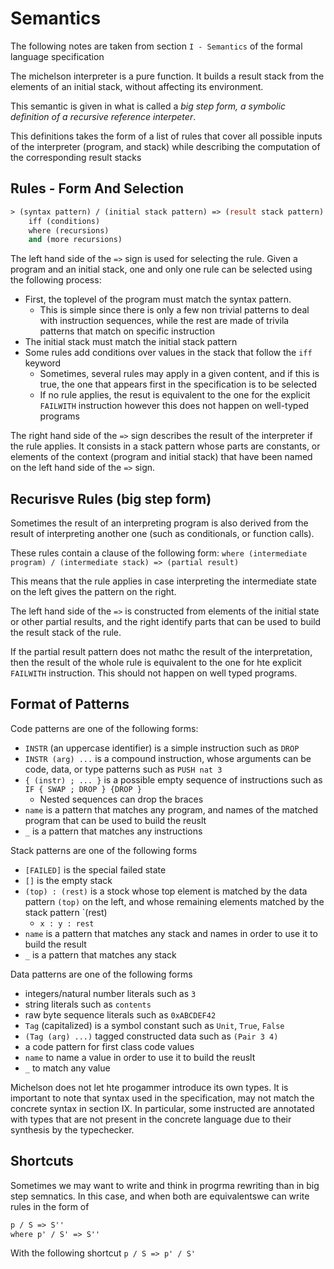 # Semantics

The following notes are taken from section `I - Semantics` of the formal language specification

The michelson interpreter is a pure function. It builds a result stack from the elements of an initial stack, without affecting its environment.

This semantic is given in what is called a *big step form, a symbolic definition of a recursive reference interpeter*.

This definitions takes the form of a list of rules that cover all possible inputs of the interpreter (program, and stack) while describing the computation of the corresponding result stacks

## Rules - Form And Selection

``` Ocaml
> (syntax pattern) / (initial stack pattern) => (result stack pattern)
    iff (conditions)
    where (recursions)
    and (more recursions)
```

The left hand side of the `=>` sign is used for selecting the rule. Given a program and an initial stack, one and only one rule can be selected using the following process:

* First, the toplevel of the program must match the syntax pattern.
  * This is simple since there is only a few non trivial patterns to deal with instruction sequences, while the rest are made of trivila patterns that match on specific instruction
* The initial stack must match the initial stack pattern
* Some rules add conditions over values in the stack that follow the `iff` keyword
  * Sometimes, several rules may apply in a given content, and if this is true, the one that appears first in the specification is to be selected
  * If no rule applies, the resut is equivalent to the one for the explicit `FAILWITH` instruction however this does not happen on well-typed programs

The right hand side of the `=>` sign describes the result of the interpreter if the rule applies. It consists in a stack pattern whose parts are constants, or elements of the context (program and initial stack) that have been named on the left hand side of the `=>` sign.

## Recurisve Rules (big step form)

Sometimes the result of an interpreting program is also derived from the result of interpreting another one (such as conditionals, or function calls). 

These rules contain a clause of the following form:
`where (intermediate program) / (intermediate stack) => (partial result)`

This means that the rule applies in case interpreting the intermediate state on the left gives the pattern on the right.

The left hand side of the `=>` is constructed from elements of the initial state or other partial results, and the right identify parts that can be used to build the result stack of the rule.

If the partial result pattern does not mathc the result of the interpretation, then the result of the whole rule is equivalent to the one for hte explicit `FAILWITH` instruction. This should not happen on well typed programs.

## Format of Patterns

Code patterns are one of the following forms:

* `INSTR` (an uppercase identifier) is a simple instruction such as `DROP`
* `INSTR (arg) ...` is a compound instruction, whose arguments can be code, data, or type patterns such as `PUSH nat 3`
* `{ (instr) ; ... }` is a possible empty sequence of instructions such as `IF { SWAP ; DROP } {DROP }`
  * Nested sequences can drop the braces
* `name` is a pattern that matches any program, and names of the matched program that can be used to build the reuslt
* `_` is a pattern that matches any instructions

Stack patterns are one of the following forms

* `[FAILED]` is the special failed state
* `[]` is the empty stack
* `(top) : (rest)` is a stock whose top element is matched by the data pattern `(top)` on the left, and whose remaining elements matched by the stack pattern `(rest)
  * `x : y : rest`
* `name` is a pattern that matches any stack and names in order to use it to build the result
* `_` is a pattern that matches any stack

Data patterns are one of the following forms

* integers/natural number literals such as `3`
* string literals such as `contents`
* raw byte sequence literals such as `0xABCDEF42`
* `Tag` (capitalized) is a symbol constant such as `Unit`, `True`, `False`
* `(Tag (arg) ...)` tagged constructed data such as `(Pair 3 4)`
* a code pattern for first class code values
* `name` to name a value in order to use it to build the reuslt
* `_` to match any value

Michelson does not let hte progammer introduce its own types. It is important to note that syntax used in the specification, may not match the concrete syntax in section IX. In particular, some instructed are annotated with types that are not present in the concrete language due to their synthesis by the typechecker.

## Shortcuts

Sometimes we may want to write and think in progrma rewriting than in big step semnatics. In this case, and when both are equivalentswe can write rules in the form of

``` Ocaml
p / S => S''
where p' / S' => S''
```

With the following shortcut
`p / S => p' / S'`
